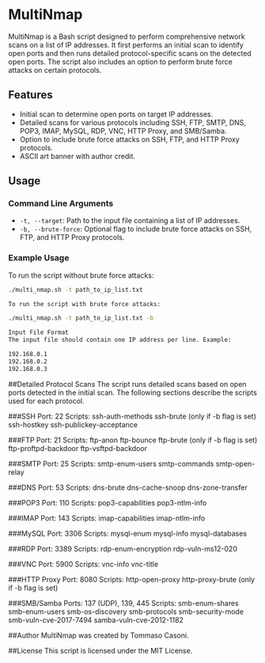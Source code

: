 # MultiNmap

MultiNmap is a Bash script designed to perform comprehensive network scans on a list of IP addresses. It first performs an initial scan to identify open ports and then runs detailed protocol-specific scans on the detected open ports. The script also includes an option to perform brute force attacks on certain protocols.

## Features

- Initial scan to determine open ports on target IP addresses.
- Detailed scans for various protocols including SSH, FTP, SMTP, DNS, POP3, IMAP, MySQL, RDP, VNC, HTTP Proxy, and SMB/Samba.
- Option to include brute force attacks on SSH, FTP, and HTTP Proxy protocols.
- ASCII art banner with author credit.

## Usage

### Command Line Arguments

- `-t, --target`: Path to the input file containing a list of IP addresses.
- `-b, --brute-force`: Optional flag to include brute force attacks on SSH, FTP, and HTTP Proxy protocols.

### Example Usage

To run the script without brute force attacks:
```sh
./multi_nmap.sh -t path_to_ip_list.txt

To run the script with brute force attacks:

./multi_nmap.sh -t path_to_ip_list.txt -b

Input File Format
The input file should contain one IP address per line. Example:

192.168.0.1
192.168.0.2
192.168.0.3
```

##Detailed Protocol Scans
The script runs detailed scans based on open ports detected in the initial scan. The following sections describe the scripts used for each protocol.

###SSH
Port: 22
Scripts:
ssh-auth-methods
ssh-brute (only if -b flag is set)
ssh-hostkey
ssh-publickey-acceptance

###FTP
Port: 21
Scripts:
ftp-anon
ftp-bounce
ftp-brute (only if -b flag is set)
ftp-proftpd-backdoor
ftp-vsftpd-backdoor

###SMTP
Port: 25
Scripts:
smtp-enum-users
smtp-commands
smtp-open-relay

###DNS
Port: 53
Scripts:
dns-brute
dns-cache-snoop
dns-zone-transfer

###POP3
Port: 110
Scripts:
pop3-capabilities
pop3-ntlm-info

###IMAP
Port: 143
Scripts:
imap-capabilities
imap-ntlm-info

###MySQL
Port: 3306
Scripts:
mysql-enum
mysql-info
mysql-databases

###RDP
Port: 3389
Scripts:
rdp-enum-encryption
rdp-vuln-ms12-020

###VNC
Port: 5900
Scripts:
vnc-info
vnc-title

###HTTP Proxy
Port: 8080
Scripts:
http-open-proxy
http-proxy-brute (only if -b flag is set)

###SMB/Samba
Ports: 137 (UDP), 139, 445
Scripts:
smb-enum-shares
smb-enum-users
smb-os-discovery
smb-protocols
smb-security-mode
smb-vuln-cve-2017-7494
samba-vuln-cve-2012-1182

##Author
MultiNmap was created by Tommaso Casoni.

##License
This script is licensed under the MIT License.
